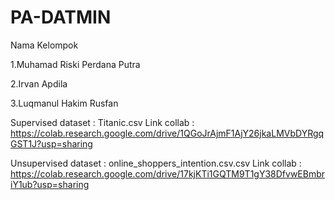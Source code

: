 # PA-DATMIN
Nama Kelompok 

1.Muhamad Riski Perdana Putra

2.Irvan Apdila

3.Luqmanul Hakim Rusfan

Supervised 
dataset : Titanic.csv
Link collab : https://colab.research.google.com/drive/1QGoJrAjmF1AjY26jkaLMVbDYRgqGST1J?usp=sharing

Unsupervised
dataset : online_shoppers_intention.csv.csv
Link collab : https://colab.research.google.com/drive/17kjKTi1GQTM9T1gY38DfvwEBmbriY1ub?usp=sharing
